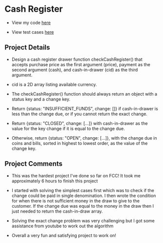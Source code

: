# Cash Register

* View my code [here](/02%20-%20Javascript%20Algorithms%20and%20Data%20Structures/10%20-%20JavaScript%20Algorithms%20and%20Data%20Structures%20Projects/5%20-%20Cash%20Register/Cash%20Register%20V3.js)

* View test cases [here](/02%20-%20Javascript%20Algorithms%20and%20Data%20Structures/10%20-%20JavaScript%20Algorithms%20and%20Data%20Structures%20Projects/5%20-%20Cash%20Register/Tests.js)

##  Project Details

* Design a cash register drawer function checkCashRegister() that accepts purchase price as the first argument (price), payment as the second argument (cash), and cash-in-drawer (cid) as the third argument.

* cid is a 2D array listing available currency.

* The checkCashRegister() function should always return an object with a status key and a change key.

* Return {status: "INSUFFICIENT_FUNDS", change: []} if cash-in-drawer is less than the change due, or if you cannot return the exact change.

* Return {status: "CLOSED", change: [...]} with cash-in-drawer as the value for the key change if it is equal to the change due.

* Otherwise, return {status: "OPEN", change: [...]}, with the change due in coins and bills, sorted in highest to lowest order, as the value of the change key.

## Project Comments

* This was the hardest project I've done so far on FCC! It took me approximately 6 hours to finish this project

* I started with solving the simplest cases first which was to check if the change could be paid in single denomination. I then wrote the condition for when there is not sufficient money in the draw to give to the customer. If the change due was equal to the money in the draw then I just needed to return the cash-in-draw array. 

* Solving the exact change problem was very challenging but I got some assistance from youtube to work out the algorithm

* Overall a very fun and satisfying project to work on!

